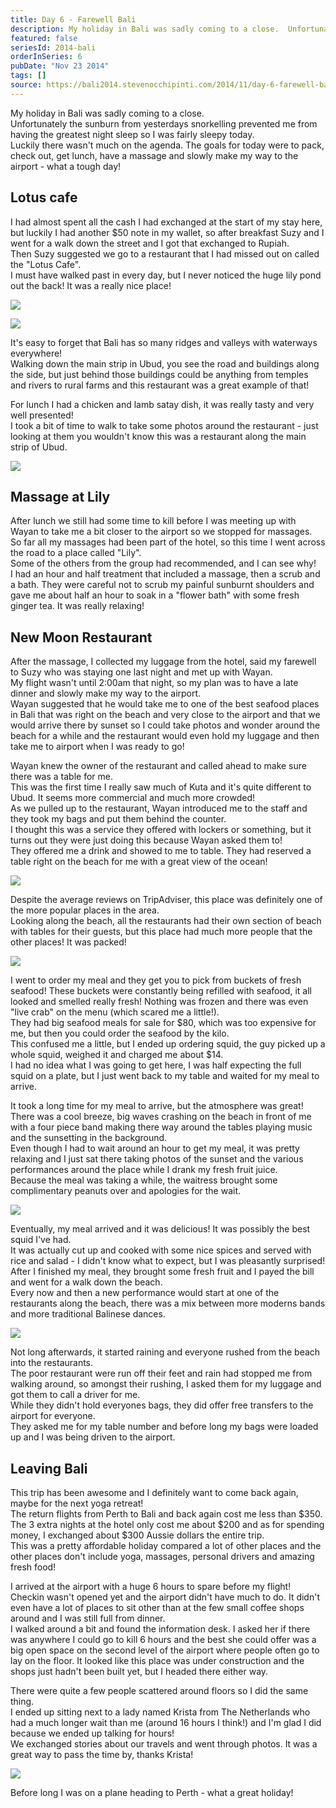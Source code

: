 ```yaml
---
title: Day 6 - Farewell Bali
description: My holiday in Bali was sadly coming to a close.  Unfortunately the sunburn from yesterdays snorkelling prevented me from having the greatest...
featured: false
seriesId: 2014-bali
orderInSeries: 6
pubDate: "Nov 23 2014"
tags: []
source: https://bali2014.stevenocchipinti.com/2014/11/day-6-farewell-bali.html
---
```


My holiday in Bali was sadly coming to a close.  
Unfortunately the sunburn from yesterdays snorkelling prevented me from having the greatest night sleep so I was fairly sleepy today.  
Luckily there wasn't much on the agenda. The goals for today were to pack, check out, get lunch, have a massage and slowly make my way to the airport - what a tough day!

## Lotus cafe

I had almost spent all the cash I had exchanged at the start of my stay here, but luckily I had another $50 note in my wallet, so after breakfast Suzy and I went for a walk down the street and I got that exchanged to Rupiah.  
Then Suzy suggested we go to a restaurant that I had missed out on called the "Lotus Cafe".  
I must have walked past in every day, but I never noticed the huge lily pond out the back! It was a really nice place!

[![](https://2.bp.blogspot.com/-q5k3uN8ARqA/VHlbkTtY_LI/AAAAAAAABpY/Zk35GN13_dg/s1600/DSC_2038.JPG)](https://2.bp.blogspot.com/-q5k3uN8ARqA/VHlbkTtY_LI/AAAAAAAABpY/Zk35GN13_dg/s1600/DSC_2038.JPG)

[![](https://1.bp.blogspot.com/-KzPHcLm9xC0/VHlbl9wS5cI/AAAAAAAABpg/sOwPT8jYt6I/s1600/DSC_2044.JPG)](https://1.bp.blogspot.com/-KzPHcLm9xC0/VHlbl9wS5cI/AAAAAAAABpg/sOwPT8jYt6I/s1600/DSC_2044.JPG)

It's easy to forget that Bali has so many ridges and valleys with waterways everywhere!  
Walking down the main strip in Ubud, you see the road and buildings along the side, but just behind those buildings could be anything from temples and rivers to rural farms and this restaurant was a great example of that!

For lunch I had a chicken and lamb satay dish, it was really tasty and very well presented!  
I took a bit of time to walk to take some photos around the restaurant - just looking at them you wouldn't know this was a restaurant along the main strip of Ubud.

[![](https://3.bp.blogspot.com/-ZJq2KZ8B-js/VHlbnqR3kBI/AAAAAAAABpo/irrtgLoUUQI/s1600/DSC_2045.JPG)](https://3.bp.blogspot.com/-ZJq2KZ8B-js/VHlbnqR3kBI/AAAAAAAABpo/irrtgLoUUQI/s1600/DSC_2045.JPG)

## Massage at Lily

After lunch we still had some time to kill before I was meeting up with Wayan to take me a bit closer to the airport so we stopped for massages.  
So far all my massages had been part of the hotel, so this time I went across the road to a place called "Lily".  
Some of the others from the group had recommended, and I can see why!  
I had an hour and half treatment that included a massage, then a scrub and a bath. They were careful not to scrub my painful sunburnt shoulders and gave me about half an hour to soak in a "flower bath" with some fresh ginger tea. It was really relaxing!

## New Moon Restaurant

After the massage, I collected my luggage from the hotel, said my farewell to Suzy who was staying one last night and met up with Wayan.  
My flight wasn't until 2:00am that night, so my plan was to have a late dinner and slowly make my way to the airport.  
Wayan suggested that he would take me to one of the best seafood places in Bali that was right on the beach and very close to the airport and that we would arrive there by sunset so I could take photos and wonder around the beach for a while and the restaurant would even hold my luggage and then take me to airport when I was ready to go!

Wayan knew the owner of the restaurant and called ahead to make sure there was a table for me.  
This was the first time I really saw much of Kuta and it's quite different to Ubud. It seems more commercial and much more crowded!  
As we pulled up to the restaurant, Wayan introduced me to the staff and they took my bags and put them behind the counter.  
I thought this was a service they offered with lockers or something, but it turns out they were just doing this because Wayan asked them to!  
They offered me a drink and showed to me to table. They had reserved a table right on the beach for me with a great view of the ocean!

[![](https://3.bp.blogspot.com/-uB8r-PDOFds/VHlb0R_bAUI/AAAAAAAABpw/Ye1yofyAJsc/s1600/DSC_2080-1.jpg)](https://3.bp.blogspot.com/-uB8r-PDOFds/VHlb0R_bAUI/AAAAAAAABpw/Ye1yofyAJsc/s1600/DSC_2080-1.jpg)

Despite the average reviews on TripAdviser, this place was definitely one of the more popular places in the area.  
Looking along the beach, all the restaurants had their own section of beach with tables for their guests, but this place had much more people that the other places! It was packed!

[![](https://3.bp.blogspot.com/-72OHv2G6gRs/VHlh07FFs2I/AAAAAAAABqI/agixn86DAXU/s1600/DSC_2111.JPG)](https://3.bp.blogspot.com/-72OHv2G6gRs/VHlh07FFs2I/AAAAAAAABqI/agixn86DAXU/s1600/DSC_2111.JPG)

I went to order my meal and they get you to pick from buckets of fresh seafood! These buckets were constantly being refilled with seafood, it all looked and smelled really fresh! Nothing was frozen and there was even "live crab" on the menu (which scared me a little!).  
They had big seafood meals for sale for $80, which was too expensive for me, but then you could order the seafood by the kilo.  
This confused me a little, but I ended up ordering squid, the guy picked up a whole squid, weighed it and charged me about $14.  
I had no idea what I was going to get here, I was half expecting the full squid on a plate, but I just went back to my table and waited for my meal to arrive.

It took a long time for my meal to arrive, but the atmosphere was great!  
There was a cool breeze, big waves crashing on the beach in front of me with a four piece band making there way around the tables playing music and the sunsetting in the background.  
Even though I had to wait around an hour to get my meal, it was pretty relaxing and I just sat there taking photos of the sunset and the various performances around the place while I drank my fresh fruit juice.  
Because the meal was taking a while, the waitress brought some complimentary peanuts over and apologies for the wait.

[![](https://3.bp.blogspot.com/-w2NUgXVZhko/VHlizUbdKYI/AAAAAAAABqY/T-zpQsXzSLE/s1600/DSC_2133.JPG)](https://3.bp.blogspot.com/-w2NUgXVZhko/VHlizUbdKYI/AAAAAAAABqY/T-zpQsXzSLE/s1600/DSC_2133.JPG)

Eventually, my meal arrived and it was delicious! It was possibly the best squid I've had.  
It was actually cut up and cooked with some nice spices and served with rice and salad - I didn't know what to expect, but I was pleasantly surprised!  
After I finished my meal, they brought some fresh fruit and I payed the bill and went for a walk down the beach.  
Every now and then a new performance would start at one of the restaurants along the beach, there was a mix between more moderns bands and more traditional Balinese dances.

[![](https://2.bp.blogspot.com/-c8iLz983qMk/VHlitjkfl9I/AAAAAAAABqQ/Up8OpSJVKOY/s1600/DSC_2159.JPG)](https://2.bp.blogspot.com/-c8iLz983qMk/VHlitjkfl9I/AAAAAAAABqQ/Up8OpSJVKOY/s1600/DSC_2159.JPG)

Not long afterwards, it started raining and everyone rushed from the beach into the restaurants.  
The poor restaurant were run off their feet and rain had stopped me from walking around, so amongst their rushing, I asked them for my luggage and got them to call a driver for me.  
While they didn't hold everyones bags, they did offer free transfers to the airport for everyone.  
They asked me for my table number and before long my bags were loaded up and I was being driven to the airport.

## Leaving Bali

This trip has been awesome and I definitely want to come back again, maybe for the next yoga retreat!  
The return flights from Perth to Bali and back again cost me less than $350.  
The 3 extra nights at the hotel only cost me about $200 and as for spending money, I exchanged about $300 Aussie dollars the entire trip.  
This was a pretty affordable holiday compared a lot of other places and the other places don't include yoga, massages, personal drivers and amazing fresh food!

I arrived at the airport with a huge 6 hours to spare before my flight!  
Checkin wasn't opened yet and the airport didn't have much to do. It didn't even have a lot of places to sit other than at the few small coffee shops around and I was still full from dinner.  
I walked around a bit and found the information desk. I asked her if there was anywhere I could go to kill 6 hours and the best she could offer was a big open space on the second level of the airport where people often go to lay on the floor. It looked like this place was under construction and the shops just hadn't been built yet, but I headed there either way.

There were quite a few people scattered around floors so I did the same thing.  
I ended up sitting next to a lady named Krista from The Netherlands who had a much longer wait than me (around 16 hours I think!) and I'm glad I did because we ended up talking for hours!  
We exchanged stories about our travels and went through photos. It was a great way to pass the time by, thanks Krista!

[![](https://3.bp.blogspot.com/-UQ3JLJJAgP4/VHlaSyFKl8I/AAAAAAAABpQ/vdGwemTtWcA/s1600/20141123_222454.jpg)](https://3.bp.blogspot.com/-UQ3JLJJAgP4/VHlaSyFKl8I/AAAAAAAABpQ/vdGwemTtWcA/s1600/20141123_222454.jpg)

Before long I was on a plane heading to Perth - what a great holiday!
